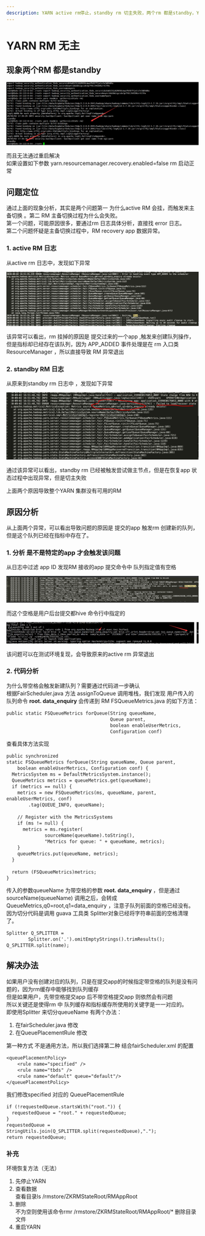```yaml
---
description: YARN active rm停止，standby rm 切主失败，两个rm 都是standby，YARN 服务异常
---
```


# YARN RM 无主

## 现象两个RM 都是standby

![](/images/rm1.png)

而且无法通过重启解决  
如果设置如下参数  yarn.resourcemanager.recovery.enabled=false rm 启动正常

## 问题定位
通过上面的现象分析，其实是两个问题第一 为什么active RM 会挂，而触发来主备切换 。第二 RM 主备切换过程为什么会失败。   
第一个问题，可能原因很多，要通过rm 日志具体分析，直接找 error  日志。   
第二个问题怀疑是主备切换过程中，RM recovery app 数据异常。  

### 1. active RM 日志
从active rm 日志中，发现如下异常   

![](/images/rm2.png)

该异常可以看出，rm 挂掉的原因是 提交过来的一个app ,触发来创建队列操作，但是指标却已经存在该队列，因为 APP_ADDED 事件处理是在 rm 入口类 ResourceManager ，所以直接导致 RM 异常退出

### 2. standby RM 日志
从原来到standby rm 日志中 ，发现如下异常

![](/images/rm3.png)

通过该异常可以看出，standby rm 已经被触发尝试做主节点，但是在恢复app 状态过程中出现异常，但是切主失败   

上面两个原因导致整个YARN 集群没有可用的RM

## 原因分析
从上面两个异常，可以看出导致问题的原因是 提交的app 触发rm 创建新的队列，但是这个队列已经在指标中存在了。

### 1. 分析 是不是特定的app 才会触发该问题
从日志中过滤 app ID 发现RM 接收的app 提交命令中 队列指定值有空格  

![](/images/rm4.png)

而这个空格是用户后台提交都hive 命令行中指定的  

![](/images/rm6.png)

该问题可以在测试环境复现，会导致原来的active rm 异常退出

### 2. 代码分析
为什么带空格会触发新建队列？需要通过代码进一步确认  
根据FairScheduler.java 方法 assignToQueue 调用堆栈，我们发现 用户传入的 队列命令 **root. data_enquiry** 会传递到 RM FSQueueMetrics.java 的如下方法：
```
public static FSQueueMetrics forQueue(String queueName,
                                      Queue parent,
                                      boolean enableUserMetrics,
                                      Configuration conf)
```
查看具体方法实现
```
public synchronized
static FSQueueMetrics forQueue(String queueName, Queue parent,
    boolean enableUserMetrics, Configuration conf) {
  MetricsSystem ms = DefaultMetricsSystem.instance();
  QueueMetrics metrics = queueMetrics.get(queueName);
  if (metrics == null) {
    metrics = new FSQueueMetrics(ms, queueName, parent, enableUserMetrics, conf)
        .tag(QUEUE_INFO, queueName);

    // Register with the MetricsSystems
    if (ms != null) {
      metrics = ms.register(
              sourceName(queueName).toString(),
              "Metrics for queue: " + queueName, metrics);
    }
    queueMetrics.put(queueName, metrics);
  }

  return (FSQueueMetrics)metrics;
}
```
传入的参数queueName 为带空格的参数 **root. data_enquiry**  ，但是通过 sourceName(queueName) 调用之后，会转成QueueMetrics,q0=root,q1=data_enquiry ，注意子队列前面的空格已经没有。  
因为切分代码是调用 guava 工具类 Splitter对象已经将字符串前面的空格清理了。
```
Splitter Q_SPLITTER =
        Splitter.on('.').omitEmptyStrings().trimResults();
Q_SPLITTER.split(name);
```
## 解决办法
如果用户没有创建对应的队列，只是在提交app的时候指定带空格的队列是没有问题的，因为rm缓存中能够找到队列缓存   
但是如果用户，先带空格提交app 后不带空格提交app 则依然会有问题  
所以关键还是使得rm 中 队列缓存和指标缓存所使用的关键字是一一对应的。  
即使用Splitter 来切分queueName
有两个办法：   
1. 在fairScheduler.java 修改  
2. 在QueuePlacementRule 修改

第一种方式 不是通用方法，所以我们选择第二种
结合fairScheduler.xml 的配置
```
<queuePlacementPolicy>
    <rule name="specified" />
    <rule name="tbds" />
    <rule name="default" queue="default"/>
</queuePlacementPolicy>
```
我们修改specified 对应的 QueuePlacementRule
```
if (!requestedQueue.startsWith("root.")) {
  requestedQueue = "root." + requestedQueue;
}
requestedQueue = StringUtils.join(Q_SPLITTER.split(requestedQueue),".");
return requestedQueue;
```

### 补充
环境恢复方法（无法）  
1. 先停止YARN   
2. 查看数据   
查看目录ls /rmstore/ZKRMStateRoot/RMAppRoot  
3. 删除   
不为空则使用该命令rmr /rmstore/ZKRMStateRoot/RMAppRoot/* 删除目录文件   
4. 重启YARN   
